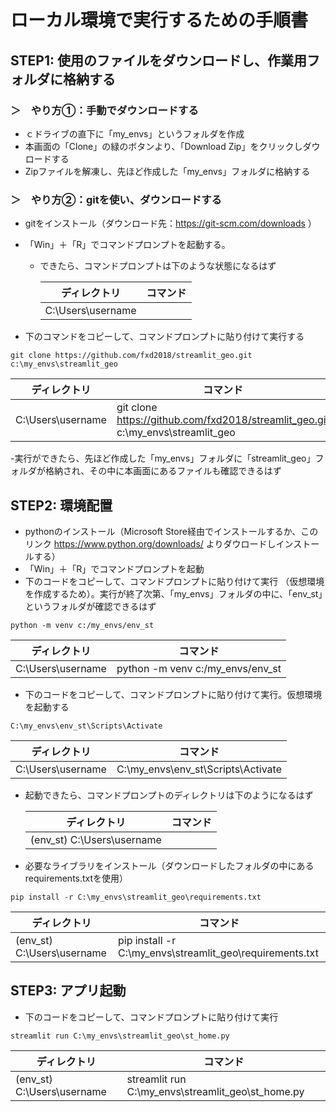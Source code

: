# ローカル環境で実行するための手順書
## STEP1: 使用のファイルをダウンロードし、作業用フォルダに格納する
### ＞　やり方①：手動でダウンロードする
- ｃドライブの直下に「my_envs」というフォルダを作成
- 本画面の「Clone」の緑のボタンより、「Download Zip」をクリックしダウロードする
- Zipファイルを解凍し、先ほど作成した「my_envs」フォルダに格納する

### ＞　やり方②：gitを使い、ダウンロードする

- gitをインストール（ダウンロード先：https://git-scm.com/downloads ）
- 「Win」＋「R」でコマンドプロンプトを起動する。
  - できたら、コマンドプロンプトは下のような状態になるはず

    | ディレクトリ              | コマンド                                             |
    |---------------------------|----------------------------------------------------|
    | C:\Users\username         | 

- 下のコマンドをコピーして、コマンドプロンプトに貼り付けて実行する                
~~~
git clone https://github.com/fxd2018/streamlit_geo.git c:\my_envs\streamlit_geo
~~~

  | ディレクトリ              | コマンド                                             |
  |---------------------------|----------------------------------------------------|
  | C:\Users\username         | git clone https://github.com/fxd2018/streamlit_geo.git c:\my_envs\streamlit_geo |

  -実行ができたら、先ほど作成した「my_envs」フォルダに「streamlit_geo」フォルダが格納され、その中に本画面にあるファイルも確認できるはず

## STEP2: 環境配置
- pythonのインストール（Microsoft Store経由でインストールするか、このリンク https://www.python.org/downloads/ よりダウロードしインストールする）
- 「Win」＋「R」でコマンドプロンプトを起動
- 下のコードをコピーして、コマンドプロンプトに貼り付けて実行 （仮想環境を作成するため）。実行が終了次第、「my_envs」フォルダの中に、「env_st」というフォルダが確認できるはず
~~~
python -m venv c:/my_envs/env_st
~~~

  | ディレクトリ              | コマンド                                             |
  |---------------------------|----------------------------------------------------|
  | C:\Users\username         | python -m venv c:/my_envs/env_st |

- 下のコードをコピーして、コマンドプロンプトに貼り付けて実行。仮想環境を起動する
~~~
C:\my_envs\env_st\Scripts\Activate
~~~

  | ディレクトリ              | コマンド                                             |
  |---------------------------|----------------------------------------------------|
  | C:\Users\username         | C:\my_envs\env_st\Scripts\Activate |

- 起動できたら、コマンドプロンプトのディレクトリは下のようになるはず

  | ディレクトリ              | コマンド                                            |
  |---------------------------|----------------------------------------------------|
  |(env_st) C:\Users\username |  |

- 必要なライブラリをインストール（ダウンロードしたフォルダの中にあるrequirements.txtを使用）
~~~
pip install -r C:\my_envs\streamlit_geo\requirements.txt
~~~
  | ディレクトリ              | コマンド                                            |
  |---------------------------|----------------------------------------------------|
  |(env_st) C:\Users\username | pip install -r C:\my_envs\streamlit_geo\requirements.txt |

## STEP3: アプリ起動
- 下のコードをコピーして、コマンドプロンプトに貼り付けて実行
~~~
streamlit run C:\my_envs\streamlit_geo\st_home.py
~~~
  | ディレクトリ              | コマンド                                            |
  |---------------------------|----------------------------------------------------|
  |(env_st) C:\Users\username | streamlit run C:\my_envs\streamlit_geo\st_home.py |

